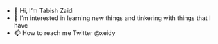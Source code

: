 - 👋 Hi, I’m Tabish Zaidi
- 👀 I’m interested in learning new things and tinkering with things that I have
- 📫 How to reach me Twitter @xeidy

<!---
tabishz/tabishz is a ✨ special ✨ repository because its `README.md` (this file) appears on your GitHub profile.
You can click the Preview link to take a look at your changes.
--->

